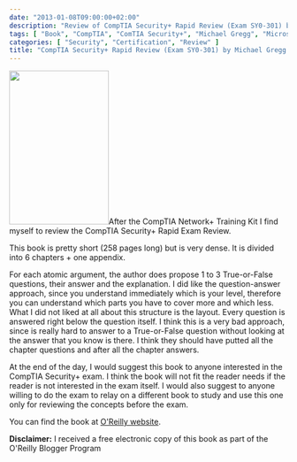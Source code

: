 ```yaml
---
date: "2013-01-08T09:00:00+02:00"
description: "Review of CompTIA Security+ Rapid Review (Exam SY0-301) by Michael Gregg (Microsoft Press)"
tags: [ "Book", "CompTIA", "ComTIA Security+", "Michael Gregg", "Microsoft Press", "SY0-301" ]
categories: [ "Security", "Certification", "Review" ]
title: "CompTIA Security+ Rapid Review (Exam SY0-301) by Michael Gregg (Microsoft Press)"
---
```

<img class="alignleft" alt="" src="http://akamaicovers.oreilly.com/images/9780735666856/cat.gif" width="180" height="278" />After the CompTIA Network+ Training Kit I find myself to review the CompTIA Security+ Rapid Exam Review.

This book is pretty short (258 pages long) but is very dense. It is divided into 6 chapters + one appendix.

For each atomic argument, the author does propose 1 to 3 True-or-False questions, their answer and the explanation. I did like the question-answer approach, since you understand immediately which is your level, therefore you can understand which parts you have to cover more and which less. What I did not liked at all about this structure is the layout. Every question is answered right below the question itself. I think this is a very bad approach, since is really hard to answer to a True-or-False question without looking at the answer that you know is there. I think they should have putted all the chapter questions and after all the chapter answers.

At the end of the day, I would suggest this book to anyone interested in the CompTIA Security+ exam. I think the book will not fit the reader needs if the reader is not interested in the exam itself. I would also suggest to anyone willing to do the exam to relay on a different book to study and use this one only for reviewing the concepts before the exam.

You can find the book at [O'Reilly website](http://shop.oreilly.com/product/0790145349989.do).

**Disclaimer:** I received a free electronic copy of this book as part of the O'Reilly Blogger Program
